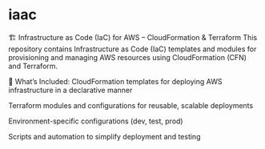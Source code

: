 # iaac
🏗️ Infrastructure as Code (IaC) for AWS – CloudFormation & Terraform
This repository contains Infrastructure as Code (IaC) templates and modules for provisioning and managing AWS resources using CloudFormation (CFN) and Terraform.

🔧 What’s Included:
CloudFormation templates for deploying AWS infrastructure in a declarative manner

Terraform modules and configurations for reusable, scalable deployments

Environment-specific configurations (dev, test, prod)

Scripts and automation to simplify deployment and testing
